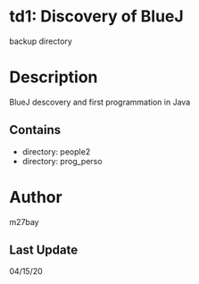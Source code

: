 # td1: Discovery of BlueJ
backup directory

# Description
BlueJ descovery and first programmation in Java

## Contains
- directory: people2
- directory: prog_perso

# Author
m27bay

## Last Update
04/15/20
